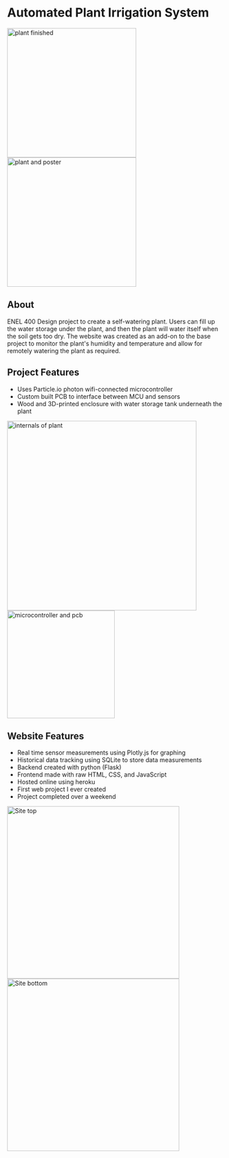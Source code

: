 # Automated Plant Irrigation System
<p float="left">
<img src="https://user-images.githubusercontent.com/43624936/151049501-cb68fc7a-c842-4639-a669-fb1d96f52a3d.jpg" alt="plant finished" width="300"/>
<img src="https://user-images.githubusercontent.com/43624936/151049646-b001443c-e681-4afa-b15d-f64db8055d86.jpg" alt="plant and poster" width="300"/>
</p>

## About
ENEL 400 Design project to create a self-watering plant. 
Users can fill up the water storage under the plant, and then the plant will water itself when the soil gets too dry.
The website was created as an add-on to the base project to monitor the plant's humidity and temperature and allow for remotely watering the plant as required.

## Project Features
* Uses Particle.io photon wifi-connected microcontroller
* Custom built PCB to interface between MCU and sensors 
* Wood and 3D-printed enclosure with water storage tank underneath the plant 
<p float="left">
<img src="https://user-images.githubusercontent.com/43624936/151049564-ee5fcf38-c25a-422e-a40e-6ec1be9d9d7f.jpg" alt="internals of plant" width="440"/>
<img src="https://user-images.githubusercontent.com/43624936/151049627-4606ee69-a683-48c7-9432-2c797a8364d9.jpg" alt="microcontroller and pcb" width="250"/>
</p>

## Website Features
* Real time sensor measurements using Plotly.js for graphing
* Historical data tracking using SQLite to store data measurements
* Backend created with python (Flask)
* Frontend made with raw HTML, CSS, and JavaScript
* Hosted online using heroku
* First web project I ever created
* Project completed over a weekend 


<img src="https://user-images.githubusercontent.com/43624936/151066075-5eaf545d-c68e-4932-9184-c07ed5048bc6.JPG" alt="Site top" width="400"/>
<img src="https://user-images.githubusercontent.com/43624936/151066081-49d81146-41d0-4a45-842b-20f34258b602.JPG" alt="Site bottom" width="400"/>
